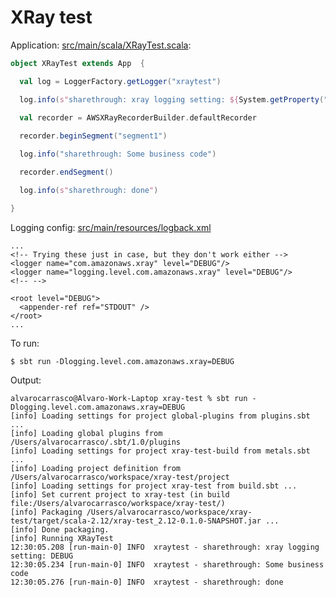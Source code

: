 # XRay test

Application:
[src/main/scala/XRayTest.scala](src/main/scala/XRayTest.scala):

```scala
object XRayTest extends App  {

  val log = LoggerFactory.getLogger("xraytest")

  log.info(s"sharethrough: xray logging setting: ${System.getProperty("logging.level.com.amazonaws.xray")}")

  val recorder = AWSXRayRecorderBuilder.defaultRecorder
  
  recorder.beginSegment("segment1")

  log.info("sharethrough: Some business code")

  recorder.endSegment()

  log.info(s"sharethrough: done")

}
```

Logging config:
[src/main/resources/logback.xml](src/main/resources/logback.xml)

    ...
    <!-- Trying these just in case, but they don't work either -->
    <logger name="com.amazonaws.xray" level="DEBUG"/>
    <logger name="logging.level.com.amazonaws.xray" level="DEBUG"/>
    <!-- -->
    
    <root level="DEBUG">
      <appender-ref ref="STDOUT" />
    </root>
    ...

To run:

    $ sbt run -Dlogging.level.com.amazonaws.xray=DEBUG

Output:

    alvarocarrasco@Alvaro-Work-Laptop xray-test % sbt run -Dlogging.level.com.amazonaws.xray=DEBUG
    [info] Loading settings for project global-plugins from plugins.sbt ...
    [info] Loading global plugins from /Users/alvarocarrasco/.sbt/1.0/plugins
    [info] Loading settings for project xray-test-build from metals.sbt ...
    [info] Loading project definition from /Users/alvarocarrasco/workspace/xray-test/project
    [info] Loading settings for project xray-test from build.sbt ...
    [info] Set current project to xray-test (in build file:/Users/alvarocarrasco/workspace/xray-test/)
    [info] Packaging /Users/alvarocarrasco/workspace/xray-test/target/scala-2.12/xray-test_2.12-0.1.0-SNAPSHOT.jar ...
    [info] Done packaging.
    [info] Running XRayTest 
    12:30:05.208 [run-main-0] INFO  xraytest - sharethrough: xray logging setting: DEBUG
    12:30:05.234 [run-main-0] INFO  xraytest - sharethrough: Some business code
    12:30:05.276 [run-main-0] INFO  xraytest - sharethrough: done

